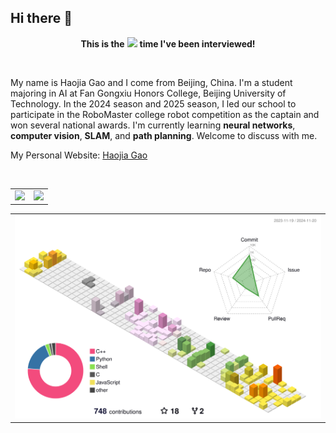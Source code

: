 ## Hi there 👋
<p align="center">
  <b>This is the</b>
  <img src="https://profile-counter.glitch.me/gaohaojia/count.svg"/>
  <b>time I've been interviewed!</b>
</p>

<div>&nbsp;</div>

My name is Haojia Gao and I come from Beijing, China.
I'm a student majoring in AI at Fan Gongxiu Honors College, Beijing University of Technology.
In the 2024 season and 2025 season, I led our school to participate in the RoboMaster college robot competition as the captain and won several national awards.
I'm currently learning **neural networks**, **computer vision**, **SLAM**, and **path planning**.
Welcome to discuss with me.

My Personal Website: [Haojia Gao](http://aboutme.gaohaojia.top/)

<div>&nbsp;</div>

<div align=center>
  <table>
    <tr>
      <td>
        <picture>
          <source media="(prefers-color-scheme: dark)" srcset="https://github-readme-stats.vercel.app/api/top-langs/?username=gaohaojia&layout=compact&theme=dark#gh-dark-mode-only" />
          <source media="(prefers-color-scheme: light)" srcset="https://github-readme-stats.vercel.app/api/top-langs/?username=gaohaojia&layout=compact&theme=light#gh-light-mode-only" />
          <img src="https://github-readme-stats.vercel.app/api/top-langs/?username=gaohaojia&layout=compact&theme=dark#gh-dark-mode-only" />
        </picture>
      </td>
      <td>
        <picture>
          <source media="(prefers-color-scheme: dark)" srcset="https://github-readme-stats.vercel.app/api?username=gaohaojia&show_icons=true&theme=dark#gh-dark-mode-only" />
          <source media="(prefers-color-scheme: light)" srcset="https://github-readme-stats.vercel.app/api?username=gaohaojia&show_icons=true&theme=light#gh-light-mode-only" />
          <img src="https://github-readme-stats.vercel.app/api?username=gaohaojia&show_icons=true&theme=dark#gh-dark-mode-only" />
        </picture>
      </td>
    </tr>
  </table>
</div>

<!-- <div>&nbsp;</div>

<table>
  <tr>
    <td>
      <picture>
        <source media="(prefers-color-scheme: dark)" srcset="https://github-readme-activity-graph.vercel.app/graph?username=gaohaojia&theme=xcode&bg_color=FF000000&hide_border=true" />
        <source media="(prefers-color-scheme: light)" srcset="https://github-readme-activity-graph.vercel.app/graph?username=gaohaojia&theme=xcode&bg_color=FF000000&color=000000&hide_border=true" />
        <img src="https://github-readme-activity-graph.vercel.app/graph?username=gaohaojia&theme=xcode&bg_color=FF000000&hide_border=true" />
      </picture>
  </tr>
</table>

<div>&nbsp;</div> -->

<table>
  <tr>
    <td>
      <picture>
        <source media="(prefers-color-scheme: dark)" srcset="profile-3d-contrib/profile-night-rainbow.svg" />
        <source media="(prefers-color-scheme: light)" srcset="profile-3d-contrib/profile-season-animate.svg" />
        <img src="profile-3d-contrib/profile-season-animate.svg" />
      </picture>
  </tr>
</table>

<!--
**gaohaojia/gaohaojia** is a ✨ _special_ ✨ repository because its `README.md` (this file) appears on your GitHub profile.

Here are some ideas to get you started:

- 🔭 I’m currently working on ...
- 🌱 I’m currently learning ...
- 👯 I’m looking to collaborate on ...
- 🤔 I’m looking for help with ...
- 💬 Ask me about ...
- 📫 How to reach me: ...
- 😄 Pronouns: ...
- ⚡ Fun fact: ...
-->
